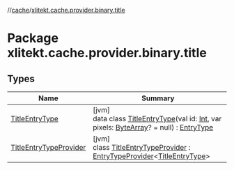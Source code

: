 //[cache](../../index.md)/[xlitekt.cache.provider.binary.title](index.md)

# Package xlitekt.cache.provider.binary.title

## Types

| Name | Summary |
|---|---|
| [TitleEntryType](-title-entry-type/index.md) | [jvm]<br>data class [TitleEntryType](-title-entry-type/index.md)(val id: [Int](https://kotlinlang.org/api/latest/jvm/stdlib/kotlin/-int/index.html), var pixels: [ByteArray](https://kotlinlang.org/api/latest/jvm/stdlib/kotlin/-byte-array/index.html)? = null) : [EntryType](../xlitekt.cache.provider/-entry-type/index.md) |
| [TitleEntryTypeProvider](-title-entry-type-provider/index.md) | [jvm]<br>class [TitleEntryTypeProvider](-title-entry-type-provider/index.md) : [EntryTypeProvider](../xlitekt.cache.provider/-entry-type-provider/index.md)&lt;[TitleEntryType](-title-entry-type/index.md)&gt; |
